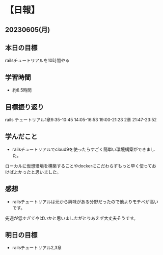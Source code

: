 # 【日報】
## 20230605(月)
## 本日の目標
railsチュートリアルを10時間やる
## 学習時間
- 約8.5時間

## 目標振り返り
rails チュートリアル1章9:35-10:45 14:05-16:53 19:00-21:23 
2章 21:47-23:52

## 学んだこと
- railsチュートリアルでcloud9を使ったらすごく簡単い環境構築ができました。

ローカルに仮想環境を構築することやdockerにこだわらずもっと早く使っておけばよかったと思いました。

## 感想
- railsチュートリアルは元から興味がある分野だったので他よりモチベが高いです。

先週が低すぎてやばいかと思いましたがとりあえず大丈夫そうです。

## 明日の目標
- railsチュートリアル2,3章


